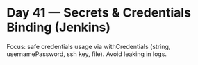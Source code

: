 # Day 41 — Secrets & Credentials Binding (Jenkins)

Focus: safe credentials usage via withCredentials (string, usernamePassword, ssh key, file). Avoid leaking in logs.
